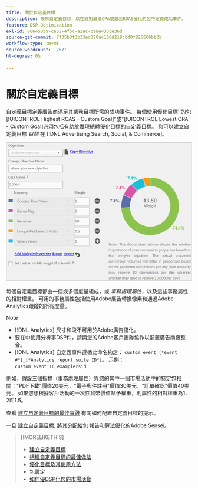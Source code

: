 ```yaml
---
title: 關於自定義目標
description: 瞭解自定義目標，以在針對最低CPA或最高ROAS優化的包中定義成功事件。
feature: DSP Optimization
exl-id: 806450b9-ce32-4f5c-a2ac-ba8e435ce36d
source-git-commit: 7f35b3f3b33ed320ac186d219cbd0f826666bb3b
workflow-type: tm+mt
source-wordcount: '267'
ht-degree: 0%

---
```


# 關於自定義目標

自定義目標定義廣告商滿足其業務目標所需的成功事件。 每個使用優化目標&#39;&#39;的包[!UICONTROL Highest ROAS - Custom Goal]&quot;或&quot;[!UICONTROL Lowest CPA - Custom Goal]必須包括有助於實現總體優化目標的自定義目標。 您可以建立自定義目標 *目標* 在 [!DNL Advertising Search, Social, & Commerce]。

![自定義目標](/help/dsp/assets/objective-goals.png)

每個自定義目標都由一個或多個度量組成，或 *事務處理屬性*，以及這些事務屬性的相對權重。 可用的事務屬性包括使用Adobe廣告轉換像素和通過Adobe Analytics跟蹤的所有度量。

>[!NOTE]
>
>* [!DNL Analytics] 尺寸和段不可用於Adobe廣告優化。
>* 要在中使用分析事DSP件，請與您的Adobe客戶團隊協作以配置廣告商級整合。
>* [!DNL Analytics] 自定義事件遵循此命名約定： `custom_event_[*event #*]_[*Analytics report suite ID*]`。 示例： `custom_event_16_examplersid`


例如，假設三個指標（事務處理屬性）與您的其中一個市場活動中的特定包相關：&quot;PDF下載&quot;價值20美元，&quot;電子郵件註冊&quot;價值30美元，&quot;訂單確認&quot;價值40美元。 如果您想根據客戶活動的一次性貨幣價值賦予權重，則屬性的相對權重為1、2和1.5。

查看 [建立自定義目標的最佳實踐](custom-goal-best-practices.md) 有關如何配置自定義目標的提示。

一旦 [建立自定義目標](custom-goal-create.md), [將其分配給包](/help/dsp/campaign-management/packages/package-settings.md) 報告和算法優化的Adobe Sensei。

>[!MORELIKETHIS]
>
>* [建立自定義目標](custom-goal-create.md)
>* [構建自定義目標的最佳做法](custom-goal-best-practices.md)
>* [優化目標及其使用方法](optimization-goals.md)
>* [包設定](/help/dsp/campaign-management/packages/package-settings.md)
> * [如何優DSP化您的市場活動](optimization-how-dsp-optimizes-campaigns.md)

